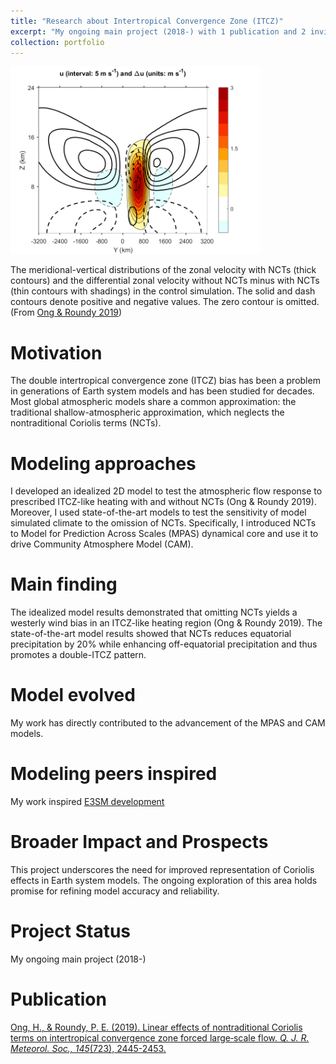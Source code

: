 ```yaml
---
title: "Research about Intertropical Convergence Zone (ITCZ)"
excerpt: "My ongoing main project (2018-) with 1 publication and 2 invited presentations<br/><img src='/images/ITCZ.png' width='400'>"
collection: portfolio
---
```


<img src='/images/ITCZ.png' width='400'>

The meridional-vertical distributions of the zonal velocity with NCTs (thick contours) and the differential zonal velocity without NCTs minus with NCTs (thin contours with shadings) in the control simulation. The solid and dash contours denote positive and negative values. The zero contour is omitted. (From [Ong & Roundy 2019](https://hingong.github.io/publication/2019-05-27-paper-title-number-2))

Motivation
====

The double intertropical convergence zone (ITCZ) bias has been a problem in generations of Earth system models and has been studied for decades. Most global atmospheric models share a common approximation: the traditional shallow-atmospheric approximation, which neglects the nontraditional Coriolis terms (NCTs).

Modeling approaches
====

I developed an idealized 2D model to test the atmospheric flow response to prescribed ITCZ-like heating with and without NCTs (Ong & Roundy 2019). Moreover, I used state-of-the-art models to test the sensitivity of model simulated climate to the omission of NCTs. Specifically, I introduced NCTs to Model for Prediction Across Scales (MPAS) dynamical core and use it to drive Community Atmosphere Model (CAM).

Main finding
====

The idealized model results demonstrated that omitting NCTs yields a westerly wind bias in an ITCZ-like heating region (Ong & Roundy 2019). The state-of-the-art model results showed that NCTs reduces equatorial precipitation by 20% while enhancing off-equatorial precipitation and thus promotes a double-ITCZ pattern.

Model evolved
====

My work has directly contributed to the advancement of the MPAS and CAM models.

Modeling peers inspired
====

My work inspired [E3SM development](https://eesm.science.energy.gov/projects/introducing-deep-atmosphere-version-e3sms-dynamical-core-reduce-climate-model-biases)

Broader Impact and Prospects
====

This project underscores the need for improved representation of Coriolis effects in Earth system models. The ongoing exploration of this area holds promise for refining model accuracy and reliability.

Project Status
====

My ongoing main project (2018-)

Publication
====

[Ong, H., & Roundy, P. E. (2019). Linear effects of nontraditional Coriolis terms on intertropical convergence zone forced large‐scale flow. <i>Q. J. R. Meteorol. Soc., 145</i>(723), 2445-2453.](https://hingong.github.io/publication/2019-05-27-paper-title-number-2)
